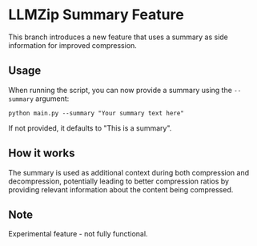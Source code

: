 # LLMZip Summary Feature

This branch introduces a new feature that uses a summary as side information for improved compression.

## Usage

When running the script, you can now provide a summary using the `--summary` argument:

```
python main.py --summary "Your summary text here"
```

If not provided, it defaults to "This is a summary".

## How it works

The summary is used as additional context during both compression and decompression, potentially leading to better compression ratios by providing relevant information about the content being compressed.

## Note

Experimental feature - not fully functional.
